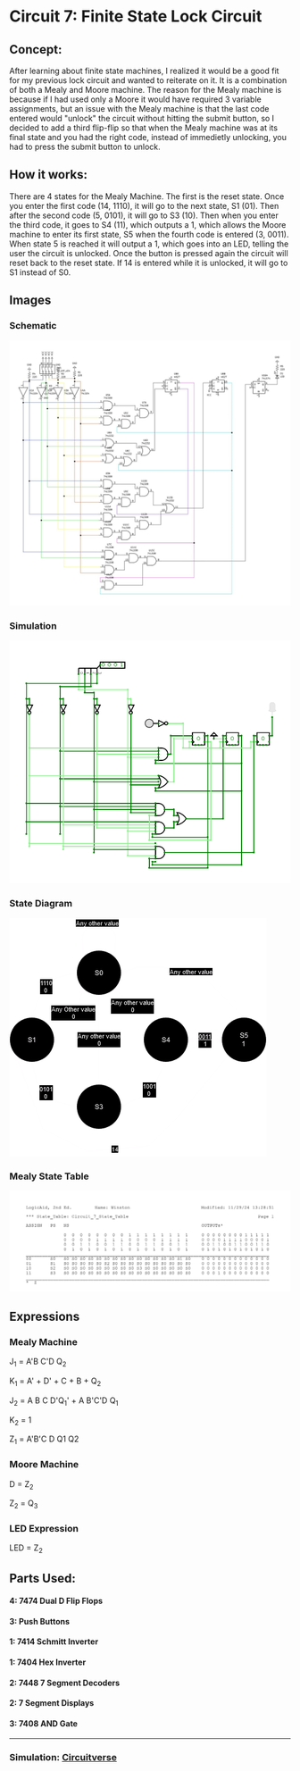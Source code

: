 # Circuit 7: Finite State Lock Circuit
## Concept:
After learning about finite state machines, I realized it would be a good fit for my previous lock circuit and wanted to reiterate on it. It is a combination of both a Mealy and Moore machine. The reason for the Mealy machine is because if I had used only a Moore it would have required 3 variable assignments, but an issue with the Mealy machine is that the last code entered would "unlock" the circuit without hitting the submit button, so I decided to add a third flip-flip so that when the Mealy machine was at its final state and you had the right code, instead of immedietly unlocking, you had to press the submit button to unlock.

## How it works:
There are 4 states for the Mealy Machine. The first is the reset state. Once you enter the first code (14, 1110), it will go to the next state, S1 (01). Then after the second code (5, 0101), it will go to S3 (10). Then when you enter the third code, it goes to S4 (11), which outputs a 1, which allows the Moore machine to enter its first state, S5 when the fourth code is entered (3, 0011). When state 5 is reached it will output a 1, which goes into an LED, telling the user the circuit is unlocked. Once the button is pressed again the circuit will reset back to the reset state. If 14 is entered while it is unlocked, it will go to S1 instead of S0.

## Images
### Schematic
![Circuit 7 Schematic](Circuit_7_Schematic.jpg)

### Simulation
![Circuit 7 Simulation](Circuit_7_Simulation.png)

### State Diagram
![Circuit 7 Simulation](Circuit_7_Diagram.drawio.png)

### Mealy State Table
![Circuit 7 State Table](Circuit_7_State_Table.jpg)

## Expressions
### Mealy Machine
J<sub>1</sub> =  A'B C'D Q<sub>2</sub>

K<sub>1</sub> =  A' + D' + C + B + Q<sub>2</sub>

J<sub>2</sub> =  A B C D'Q<sub>1</sub>' + A B'C'D Q<sub>1</sub>

K<sub>2</sub> =  1

Z<sub>1</sub>  =  A'B'C D Q1 Q2 

### Moore Machine
D = Z<sub>2</sub>

Z<sub>2</sub> = Q<sub>3</sub>

### LED Expression
LED = Z<sub>2</sub> 

## Parts Used:
#### 4: 7474 Dual D Flip Flops
#### 3: Push Buttons
#### 1: 7414 Schmitt Inverter
#### 1: 7404 Hex Inverter
#### 2: 7448 7 Segment Decoders
#### 2: 7 Segment Displays
#### 3: 7408 AND Gate
***
### Simulation: [Circuitverse](https://circuitverse.org/users/266288/projects/finite-state-lock-circuit)

